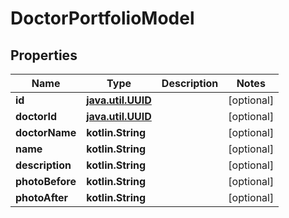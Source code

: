 
# DoctorPortfolioModel

## Properties
Name | Type | Description | Notes
------------ | ------------- | ------------- | -------------
**id** | [**java.util.UUID**](java.util.UUID.md) |  |  [optional]
**doctorId** | [**java.util.UUID**](java.util.UUID.md) |  |  [optional]
**doctorName** | **kotlin.String** |  |  [optional]
**name** | **kotlin.String** |  |  [optional]
**description** | **kotlin.String** |  |  [optional]
**photoBefore** | **kotlin.String** |  |  [optional]
**photoAfter** | **kotlin.String** |  |  [optional]



